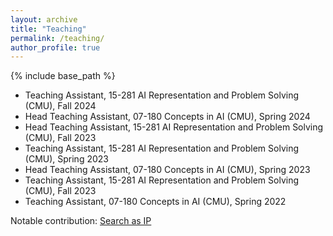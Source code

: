 ```yaml
---
layout: archive
title: "Teaching"
permalink: /teaching/
author_profile: true
---
```


{% include base_path %}

* Teaching Assistant, 15-281 AI Representation and Problem Solving (CMU), Fall 2024
* Head Teaching Assistant, 07-180 Concepts in AI (CMU), Spring 2024
* Head Teaching Assistant, 15-281 AI Representation and Problem Solving (CMU), Fall 2023
* Teaching Assistant, 15-281 AI Representation and Problem Solving (CMU), Spring 2023
* Head Teaching Assistant, 07-180 Concepts in AI (CMU), Spring 2023
* Teaching Assistant, 15-281 AI Representation and Problem Solving (CMU), Fall 2023
* Teaching Assistant, 07-180 Concepts in AI (CMU), Spring 2022

Notable contribution: [Search as IP](https://zfy0314.github.io/files/Search_as_IP.pdf)

